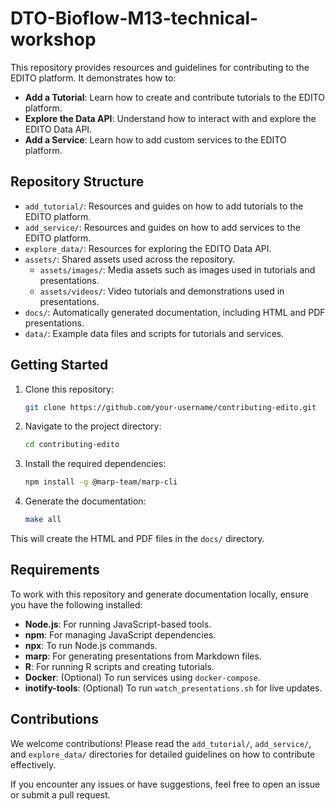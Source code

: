 # DTO-Bioflow-M13-technical-workshop

This repository provides resources and guidelines for contributing to the EDITO platform. It demonstrates how to:

- **Add a Tutorial**: Learn how to create and contribute tutorials to the EDITO platform.
- **Explore the Data API**: Understand how to interact with and explore the EDITO Data API.
- **Add a Service**: Learn how to add custom services to the EDITO platform.

## Repository Structure

- `add_tutorial/`: Resources and guides on how to add tutorials to the EDITO platform.
- `add_service/`: Resources and guides on how to add services to the EDITO platform.
- `explore_data/`: Resources for exploring the EDITO Data API.
- `assets/`: Shared assets used across the repository.
  - `assets/images/`: Media assets such as images used in tutorials and presentations.
  - `assets/videos/`: Video tutorials and demonstrations used in presentations.
- `docs/`: Automatically generated documentation, including HTML and PDF presentations.
- `data/`: Example data files and scripts for tutorials and services.

## Getting Started

1. Clone this repository:
   ```bash
   git clone https://github.com/your-username/contributing-edito.git
   ```

2. Navigate to the project directory:
   ```bash
   cd contributing-edito
   ```

3. Install the required dependencies:
   ```bash
   npm install -g @marp-team/marp-cli
   ```

4. Generate the documentation:
   ```bash
   make all
   ```

This will create the HTML and PDF files in the `docs/` directory.

## Requirements

To work with this repository and generate documentation locally, ensure you have the following installed:

- **Node.js**: For running JavaScript-based tools.
- **npm**: For managing JavaScript dependencies.
- **npx**: To run Node.js commands.
- **marp**: For generating presentations from Markdown files.
- **R**: For running R scripts and creating tutorials.
- **Docker**: (Optional) To run services using `docker-compose`.
- **inotify-tools**: (Optional) To run `watch_presentations.sh` for live updates.

## Contributions

We welcome contributions! Please read the `add_tutorial/`, `add_service/`, and `explore_data/` directories for detailed guidelines on how to contribute effectively.

If you encounter any issues or have suggestions, feel free to open an issue or submit a pull request.

